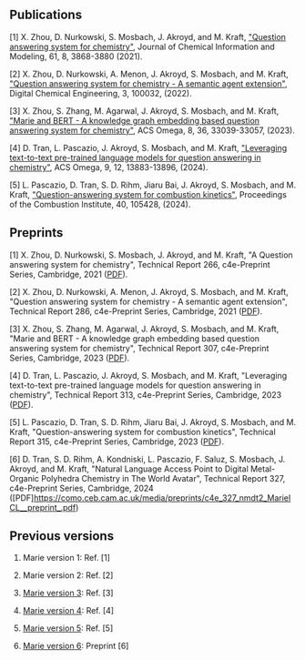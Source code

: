 ## Publications

[1] X. Zhou, D. Nurkowski, S. Mosbach, J. Akroyd, and M. Kraft, ["Question answering system for chemistry"](https://doi.org/10.1021/acs.jcim.1c00275), Journal of Chemical Information and Modeling, 61, 8, 3868-3880 (2021).

[2] X. Zhou, D. Nurkowski, A. Menon, J. Akroyd, S. Mosbach, and M. Kraft, ["Question answering system for chemistry - A semantic agent extension"](https://doi.org/10.1016/j.dche.2022.100032), Digital Chemical Engineering, 3, 100032, (2022).

[3] X. Zhou, S. Zhang, M. Agarwal, J. Akroyd, S. Mosbach, and M. Kraft, ["Marie and BERT - A knowledge graph embedding based question answering system for chemistry"](https://doi.org/10.1021/acsomega.3c05114), ACS Omega, 8, 36, 33039-33057, (2023).

[4] D. Tran, L. Pascazio, J. Akroyd, S. Mosbach, and M. Kraft, ["Leveraging text-to-text pre-trained language models for question answering in chemistry"](https://doi.org/10.1021/acsomega.3c08842), ACS Omega, 9, 12, 13883-13896, (2024).

[5] L. Pascazio, D. Tran, S. D. Rihm, Jiaru Bai, J. Akroyd, S. Mosbach, and M. Kraft, ["Question-answering system for combustion kinetics"](https://doi.org/10.1016/j.proci.2024.105428), Proceedings of the Combustion Institute, 40, 105428, (2024).

## Preprints

[1] X. Zhou, D. Nurkowski, S. Mosbach, J. Akroyd, and M. Kraft, "A Question answering system for chemistry", Technical Report 266, c4e-Preprint Series, Cambridge, 2021 ([PDF](https://como.ceb.cam.ac.uk/media/preprints/c4e-preprint-266.pdf)).

[2] X. Zhou, D. Nurkowski, A. Menon, J. Akroyd, S. Mosbach, and M. Kraft, "Question answering system for chemistry - A semantic agent extension", Technical Report 286, c4e-Preprint Series, Cambridge, 2021 ([PDF](https://como.ceb.cam.ac.uk/media/preprints/c4e-preprint-286.pdf)).

[3] X. Zhou, S. Zhang, M. Agarwal, J. Akroyd, S. Mosbach, and M. Kraft, "Marie and BERT - A knowledge graph embedding based question answering system for chemistry", Technical Report 307, c4e-Preprint Series, Cambridge, 2023 ([PDF](https://como.ceb.cam.ac.uk/media/preprints/c4e-preprint-307.pdf)).

[4] D. Tran, L. Pascazio, J. Akroyd, S. Mosbach, and M. Kraft, "Leveraging text-to-text pre-trained language models for question answering in chemistry", Technical Report 313, c4e-Preprint Series, Cambridge, 2023 ([PDF](https://como.ceb.cam.ac.uk/media/preprints/c4e-preprint-313.pdf)).

[5] L. Pascazio, D. Tran, S. D. Rihm, Jiaru Bai, J. Akroyd, S. Mosbach, and M. Kraft, "Question-answering system for combustion kinetics", Technical Report 315, c4e-Preprint Series, Cambridge, 2023 ([PDF](https://como.ceb.cam.ac.uk/media/preprints/c4e-preprint-315.pdf)).

[6] D. Tran, S. D. Rihm, A. Kondniski, L. Pascazio, F. Saluz, S. Mosbach, J. Akroyd, and M. Kraft, "Natural Language Access Point to Digital Metal-Organic Polyhedra Chemistry in The World Avatar", Technical Report 327, c4e-Preprint Series, Cambridge, 2024 ([PDF]https://como.ceb.cam.ac.uk/media/preprints/c4e_327_nmdt2_MarieICL__preprint_.pdf)

## Previous versions

1. Marie version 1: Ref. [1]

1. Marie version 2: Ref. [2]

1. [Marie version 3](http://159.223.42.53:5003/): Ref. [3]

1. [Marie version 4](http://159.223.42.53:3838/): Ref. [4]

1. [Marie version 5](http://159.223.42.53:3839/): Ref. [5]

1. [Marie version 6](http://139.59.105.78:3000/demos/marie): Preprint [6]